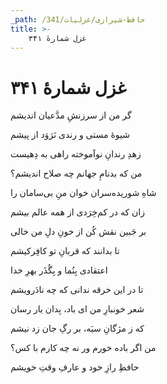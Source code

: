 ```yaml
---
_path: /حافظ-شیرازی/غزلیات/341
title: >-
    غزل شمارهٔ ۳۴۱
---
```

# غزل شمارهٔ ۳۴۱

<div class="b" id="bn1"><div class="m1"><p>گر من از سرزنشِ مدَّعیان اندیشم</p></div>
<div class="m2"><p>شیوهٔ مستی و رندی نَرَوَد از پیشم</p></div></div>
<div class="b" id="bn2"><div class="m1"><p>زهدِ رندانِ نوآموخته راهی به دِهیست</p></div>
<div class="m2"><p>من که بدنامِ جهانم چه صلاح اندیشم؟</p></div></div>
<div class="b" id="bn3"><div class="m1"><p>شاهِ شوریده‌سران خوان منِ بی‌سامان را</p></div>
<div class="m2"><p>زان که در کم‌خِرَدی از همه عالم بیشم</p></div></div>
<div class="b" id="bn4"><div class="m1"><p>بر جَبین نقش کُن از خونِ دلِ من خالی</p></div>
<div class="m2"><p>تا بدانند که قربانِ تو کافِرکیشم</p></div></div>
<div class="b" id="bn5"><div class="m1"><p>اعتقادی بِنُما و بِگُذَر بهرِ خدا</p></div>
<div class="m2"><p>تا در این خرقه ندانی که چه نادَرویشم</p></div></div>
<div class="b" id="bn6"><div class="m1"><p>شعر خونبارِ من ای باد، بِدان یار رسان</p></div>
<div class="m2"><p>که ز مژگانِ سیَه، بر رگِ جان زد نیشم</p></div></div>
<div class="b" id="bn7"><div class="m1"><p>من اگر باده خورم ور نه چه کارم با کس؟</p></div>
<div class="m2"><p>حافظِ رازِ خود و عارفِ وقتِ خویشم</p></div></div>
